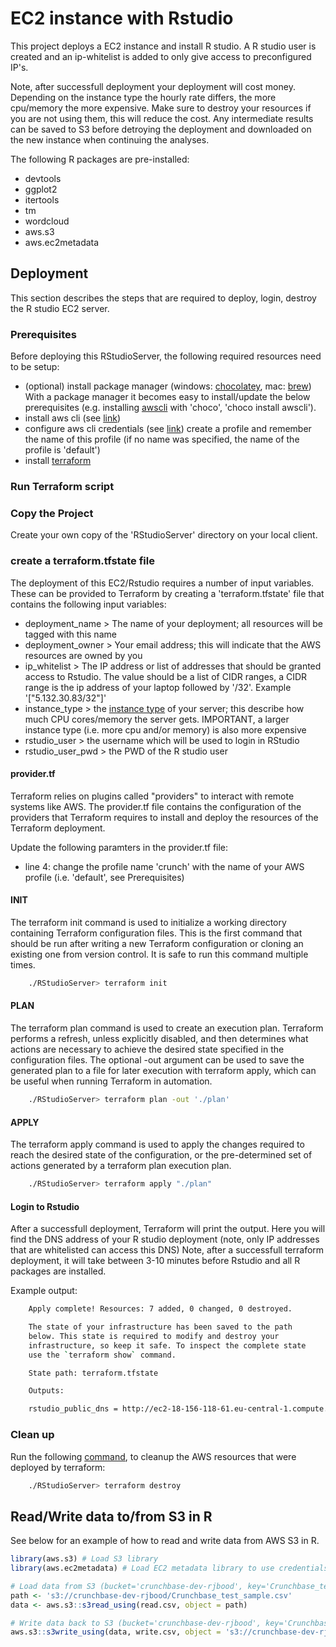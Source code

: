 
# EC2 instance with Rstudio

This project deploys a EC2 instance and install R studio.
A R studio user is created and an ip-whitelist is added to only give access to preconfigured IP's.

Note, after successfull deployment your deployment will cost money. Depending on the instance type the hourly rate differs, the more cpu/memory the more expensive.
Make sure to destroy your resources if you are not using them, this will reduce the cost. Any intermediate results can be saved to S3 before detroying the deployment and downloaded on the new instance when continuing the analyses.

The following R packages are pre-installed:
- devtools
- ggplot2
- itertools
- tm
- wordcloud
- aws.s3
- aws.ec2metadata

## Deployment

This section describes the steps that are required to deploy, login, destroy the R studio EC2 server.

### Prerequisites 

Before deploying this RStudioServer, the following required resources need to be setup:
- (optional) install package manager (windows: [chocolatey](https://chocolatey.org/install), mac: [brew](https://brew.sh))
    With a package manager it becomes easy to install/update the below prerequisites (e.g. installing [awscli](https://chocolatey.org/packages/awscli) with 'choco', 'choco install awscli').
- install aws cli (see [link](https://docs.aws.amazon.com/cli/latest/userguide/install-cliv2.html))
- configure aws cli credentials (see [link](https://docs.aws.amazon.com/cli/latest/userguide/cli-chap-configure.html))
    create a profile and remember the name of this profile (if no name was specified, the name of the profile is 'default')
- install [terraform](https://www.terraform.io/downloads.html)


### Run Terraform script

### Copy the Project

Create your own copy of the 'RStudioServer' directory on your local client.

### create a terraform.tfstate file

The deployment of this EC2/Rstudio requires a number of input variables. These can be provided to Terraform by creating a 'terraform.tfstate' file that contains the following input variables:
- deployment_name > The name of your deployment; all resources will be tagged with this name
- deployment_owner > Your email address; this will indicate that the AWS resources are owned by you
- ip_whitelist > The IP address or list of addresses that should be granted access to Rstudio. The value should be a list of CIDR ranges, a CIDR range is the ip address of your laptop followed by '/32'. Example '["5.132.30.83/32"]'
- instance_type > the [instance type](https://aws.amazon.com/ec2/instance-types/) of your server; this describe how much CPU cores/memory the server gets. IMPORTANT, a larger instance type (i.e. more cpu and/or memory) is also more expensive
- rstudio_user > the username which will be used to login in RStudio
- rstudio_user_pwd > the PWD of the R studio user

#### provider.tf
Terraform relies on plugins called "providers" to interact with remote systems like AWS. 
The provider.tf file contains the configuration of the providers that Terraform requires to install and deploy the resources of the Terraform deployment.

Update the following paramters in the provider.tf file:
- line 4: change the profile name 'crunch' with the name of your AWS profile (i.e. 'default', see Prerequisites)

#### INIT
The terraform init command is used to initialize a working directory containing Terraform configuration files. This is the first command that should be run after writing a new Terraform configuration or cloning an existing one from version control. It is safe to run this command multiple times.
``` sh
    ./RStudioServer> terraform init
```

#### PLAN
The terraform plan command is used to create an execution plan. Terraform performs a refresh, unless explicitly disabled, and then determines what actions are necessary to achieve the desired state specified in the configuration files. The optional -out argument can be used to save the generated plan to a file for later execution with terraform apply, which can be useful when running Terraform in automation.
``` sh
    ./RStudioServer> terraform plan -out './plan'
```

#### APPLY
The terraform apply command is used to apply the changes required to reach the desired state of the configuration, or the pre-determined set of actions generated by a terraform plan execution plan.
``` sh
    ./RStudioServer> terraform apply "./plan"
```

#### Login to Rstudio
After a successfull deployment, Terraform will print the output. Here you will find the DNS address of your R studio deployment (note, only IP addresses that are whitelisted can access this DNS)
Note, after a successfull terraform deployment, it will take between 3-10 minutes before Rstudio and all R packages are installed.

Example output:
``` sh
    Apply complete! Resources: 7 added, 0 changed, 0 destroyed.

    The state of your infrastructure has been saved to the path
    below. This state is required to modify and destroy your
    infrastructure, so keep it safe. To inspect the complete state
    use the `terraform show` command.

    State path: terraform.tfstate

    Outputs:

    rstudio_public_dns = http://ec2-18-156-118-61.eu-central-1.compute.amazonaws.com:8787
```

### Clean up
Run the following [command](https://www.terraform.io/docs/commands/destroy.html), to cleanup the AWS resources that were deployed by terraform:
``` sh
    ./RStudioServer> terraform destroy
```

## Read/Write data to/from S3 in R

See below for an example of how to read and write data from AWS S3 in R.

``` R
library(aws.s3) # Load S3 library
library(aws.ec2metadata) # Load EC2 metadata library to use credentials from EC2 server for S3 access

# Load data from S3 (bucket='crunchbase-dev-rjbood', key='Crunchbase_test_sample.csv')
path <- 's3://crunchbase-dev-rjbood/Crunchbase_test_sample.csv'
data <- aws.s3::s3read_using(read.csv, object = path)

# Write data back to S3 (bucket='crunchbase-dev-rjbood', key='Crunchbase_write_sample.csv')
aws.s3::s3write_using(data, write.csv, object = 's3://crunchbase-dev-rjbood/Crunchbase_write_sample.csv')
```